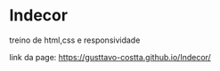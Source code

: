 # Indecor
treino de html,css e responsividade

link da page:
<a>https://gusttavo-costta.github.io/Indecor/<a/>
